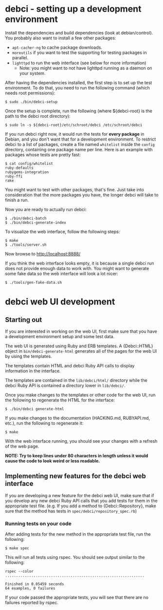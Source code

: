 # debci - setting up a development environment

Install the dependencies and build dependencies (look at debian/control). You
probably also want to install a few other packages:

* `apt-cacher-ng` to cache package downloads.
* `moreutils` if you want to test the supporting for testing packages in parallel.
* `lighttpd` to run the web interface (see below for more information)
  * Note: you might want to not have lighttpd running as a daemon on your system.

After having the dependencies installed, the first step is to set up the test
environment. To do that, you need to run the following command (which needs
root permissions):

    $ sudo ./bin/debci-setup

Once the setup is complete, run the following (where ${debci-root} is the path
to the debci root directory):

    $ sudo ln -s ${debci-root}/etc/schroot/debci /etc/schroot/debci

If you run debci right now, it would run the tests for **every package** in
Debian, and you don't want that for a development environment. To restrict
debci to a list of packages, create a file named `whitelist` inside the
`config` directory, containing one package name per line. Here is an example
with packages whose tests are pretty fast:

```
$ cat config/whitelist
ruby-defaults
rubygems-integration
ruby-ffi
rake
```

You might want to test with other packages, that's fine. Just take into
consideration that the more packages you have, the longer debci will take to
finish a run.

Now you are ready to actually run debci:

    $ ./bin/debci-batch
    $ ./bin/debci-generate-index

To visualize the web interface, follow the following steps:

    $ make
    $ ./tools/server.sh

Now browse to [http://localhost:8888/](http://localhost:8888/)

If you think the web interface looks empty, it is because a single debci run
does not provide enough data to work with.  You might want to generate some
fake data so the web interface will look a lot nicer:

    $ ./tools/gen-fake-data.sh


# debci web UI development

## Starting out
If you are interested in working on the web UI, first make sure that you have
a development environment setup and some test data.

The web UI is generated using Ruby and ERB templates. A {Debci::HTML} object
in `bin/debci-generate-html` generates all of the pages for the web UI by
using the templates.

The templates contain HTML and debci Ruby API calls to display information
in the interface.

The templates are contained in the `lib/debci/html/` directory while
the debci Ruby API is contained a directory lower in
`lib/debci/`.

Once you make changes to the templates or other code for the web UI,
run the following to regenerate the HTML for the interface:

    $ ./bin/debci generate-html

If you make changes to the documentation (HACKING.md, RUBYAPI.md, etc.),
run the following to regenerate it:

    $ make

With the web interface running, you should see your changes with a refresh of
the web page.

**NOTE: Try to keep lines under 80 characters in length unless it would cause
the code to look weird or less readable.**

## Implementing new features for the debci web interface

If you are developing a new feature for the debci web UI, make sure that
if you develop any new debci Ruby API calls that you add tests for them in the
appropriate test file. (e.g. If you add a method to {Debci::Repository}, make
sure that the method has tests in `spec/debci/repository_spec.rb`)

### Running tests on your code

After adding tests for the new method in the appropriate test file, run the
following:

    $ make spec

This will run all tests using rspec. You should see output similar to the
following:

    rspec --color
    ................................................................

    Finished in 0.05459 seconds
    64 examples, 0 failures

If your code passed the appropriate tests, you will see that there
are no failures reported by rspec.
